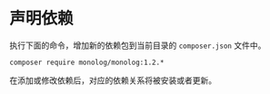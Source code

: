 # 声明依赖

执行下面的命令，增加新的依赖包到当前目录的 `composer.json` 文件中。

```shell
composer require monolog/monolog:1.2.*
```

在添加或修改依赖后，对应的依赖关系将被安装或者更新。